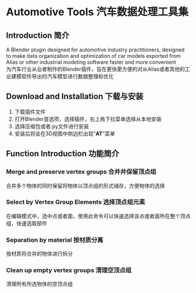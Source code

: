 # Automotive Tools 汽车数据处理工具集
## Introduction  简介

A Blender plugin designed for automotive industry practitioners, designed to make data organization and optimization of car models exported from Alias ​​or other industrial modeling software faster and more convenient  
为汽车行业从业者制作的Blender插件，旨在更快更方便的对从Alias或者其他的工业建模软件导出的汽车模型进行数据整理和优化  

## Download and Installation  下载与安装

1. 下载插件文件
2. 打开Blender首选项，选择插件，右上角下拉菜单选择从本地安装
3. 选择压缩包或者.py文件进行安装
4. 安装后将会在3D视图中侧边栏出现“**AT**”菜单

## Function Introduction  功能简介

### Merge and preserve vertex groups  合并并保留顶点组

合并多个物体的同时保留将物体以顶点组的形式储存，方便物体的选择

### Select by Vertex Group Elements  选择顶点组元素

在编辑模式中，选中点或者面，使用此命令可以快速选择该点或者面所在整个顶点组，快速选取部件

### Separation by material  按材质分离

按材质将合并的物体进行拆分

### Clean up empty vertex groups 清理空顶点组

清理所有所选物体的空顶点组
